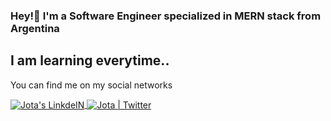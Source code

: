 ### Hey!👋 I'm a Software Engineer specialized in MERN stack from Argentina 


## I am learning everytime.. 




You can find me on my social networks

<p align="left">
  <a href="https://www.linkedin.com/in/jonatan-waibsnaider-8029ba13b/">
    <img align="center" alt="Jota's LinkdeIN" src="https://img.shields.io/badge/LinkedIn-0077B5?style=for-the-badge&logo=linkedin&logoColor=white" />
  </a>
  <a href="https://twitter.com/jonatanWaibsna2">
    <img align="center" alt="Jota | Twitter" src="https://img.shields.io/badge/Twitter-1DA1F2?style=for-the-badge&logo=twitter&logoColor=white" />
  </a>
</p>

